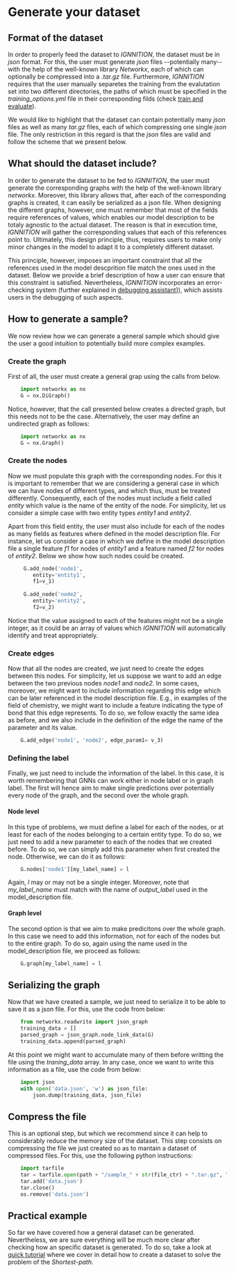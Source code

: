 # Generate your dataset

## Format of the dataset
In order to properly feed the dataset to *IGNNITION*, the dataset must be in *json* format. For this, the user must generate *json* files --potentially many-- with the help of the well-known library *Networkx*, each of which can optionally be compressed into a *.tar.gz* file. Furthermore, *IGNNITION* requires that the user manually separetes the training from the evalutation set into two different directories, the paths of which must be specified in the *training_options.yml* file in their corresponding filds (check [train and evaluate](./train_and_evaluate.md)).

We would like to highlight that the dataset can contain potentially many *json* files as well as many *tar.gz* files, each of which compressing one single *json* file. The only restriction in this regard is that the *json* files are valid and follow the scheme that we present below.


## What should the dataset include?
In order to generate the dataset to be fed to *IGNNITION*, the user must generate the corresponding graphs with the help of the well-known library *networkx*. Moreover, this library allows that, after each of the corresponding graphs is created, it can easily be serialized as a json file. When designing the different graphs, however, one must remember that most of the fields require references of values, which enables our model description to be totaly agnostic to the actual dataset. The reason is that in execution time, *IGNNITION* will gather the corresponding values that each of this references point to. Ultimately, this design principle, thus, requires users to make only minor changes in the model to adapt it to a completely different dataset. 

This principle, however, imposes an important constraint that all the references used in the model descprition file match the ones used in the dataset. Below we provide a brief description of how a user can ensure that this constraint is satisfied. Nevertheless, *IGNNITION* incorporates an error-checking system (further explained in [debugging assistant](./debugging_assistant.md)]), which assists users in the debugging of such aspects. 

## How to generate a sample?
We now review how we can generate a general sample which should give the user a good intuition to potentially build more complex examples.

### Create the graph
First of all, the user must create a general grap using the calls from below. 

```python
    import networkx as nx 
    G = nx.DiGraph()
```

Notice, however, that the call presented below creates a directed graph, but this needs not to be the case. Alternatively, the user may define an undirected graph as follows:

```python
    import networkx as nx 
    G = nx.Graph()
```

### Create the nodes
Now we must populate this graph with the corresponding nodes. For this it is important to remember that we are considering a general case in which we can have nodes of different types, and which thus, must be treated differently. Consequently, each of the nodes must include a field called *entity* which value is the name of the entity of the node. For simplicity, let us consider a simple case with two entity types *entity1* and *entity2*. 

Apart from this field entity, the user must also include for each of the nodes as many fields as features where defined in the model description file. For instance, let us consider a case in which we define in the model description file a single feature *f1* for nodes of *entity1* and a feature named *f2* for nodes of *entity2*. Below we show how such nodes could be created.

```python
     G.add_node('node1',
        entity='entity1',
        f1=v_1)
      
     G.add_node('node2',
        entity='entity2',
        f2=v_2)
```
        
Notice that the value assigned to each of the features might not be a single integer, as it could be an array of values which *IGNNITION* will automatically identify and treat appropriately.

### Create edges
Now that all the nodes are created, we just need to create the edges between this nodes. For simplicity, let us suppose we want to add an edge between the two previous nodes *node1* and *node2*. In some cases, moreover, we might want to include information regarding this edge which can be later referenced in the model description file. E.g., in examples of the field of chemistry, we might want to include a feature indicating the type of bond that this edge represents. To do so, we follow exactly the same idea as before, and we also include in the definition of the edge the name of the parameter and its value.

```python
    G.add_edge('node1', 'node2', edge_param1= v_3)
```

### Defining the label
Finally, we just need to include the information of the label. In this case, it is worth remembering that GNNs can work either in node label or in graph label. The first will hence aim to make single predictions over potentially every node of the graph, and the second over the whole graph.

#### Node level
In this type of problems, we must define a label for each of the nodes, or at least for each of the nodes belonging to a certain entity type. To do so, we just need to add a new parameter to each of the nodes that we created before. To do so, we can simply add this parameter when first created the node. Otherwise, we can do it as follows:

```python
    G.nodes['node1'][my_label_name] = l
```

Again, *l* may or may not be a single integer. Moreover, note that *my_label_name* must match with the name of *output_label* used in the model_description file.

#### Graph level
The second option is that we aim to make predicitons over the whole graph. In this case we need to add this information, not for each of the nodes but to the entire graph. To do so, again using the name used in the model_description file, we proceed as follows:

```python
    G.graph[my_label_name] = l
```

## Serializing the graph
Now that we have created a sample, we just need to serialize it to be able to save it as a json file. For this, use the code from below:

```python
    from networkx.readwrite import json_graph
    training_data = []
    parsed_graph = json_graph.node_link_data(G)
    training_data.append(parsed_graph)
```

At this point we might want to accumulate many of them before writting the file using the *traning_data* array. In any case, once we want to write this information as a file, use the code from below:

```python
    import json
    with open('data.json', 'w') as json_file:
        json.dump(training_data, json_file)
```

## Compress the file
This is an optional step, but which we recommend since it can help to considerably reduce the memory size of the dataset. This step consists on compressing the file we just created so as to mantain a dataset of compressed files. For this, use the following python instructions:

```python
    import tarfile
    tar = tarfile.open(path + "/sample_" + str(file_ctr) + ".tar.gz", "w:gz")
    tar.add('data.json')
    tar.close()
    os.remove('data.json')
```

## Practical example
So far we have covered how a general dataset can be generated. Nevertheless, we are sure everything will be much more clear after checking how an specific dataset is generated. To do so, take a look at [quick tutorial](./quick_tutorial.md) where we cover in detail how to create a dataset to solve the problem of the *Shortest-path*.
